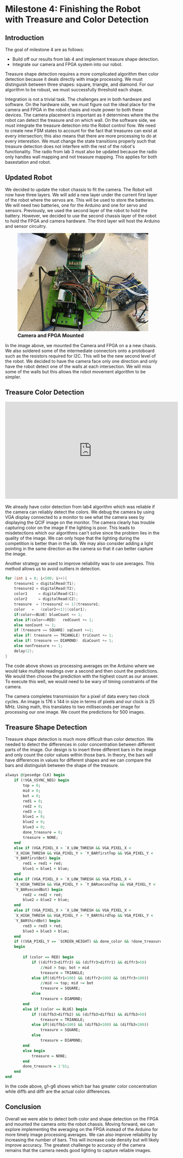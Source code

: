 # Milestone 4: Finishing the Robot with Treasure and Color Detection

## Introduction
The goal of milestone 4 are as follows:
- Build off our results from lab 4 and implement treasure shape detection.
- Integrate our camera and FPGA system into our robot. 

Treasure shape detection requires a more complicated algorithm then color detection because it deals directly with image processing. We must distinguish between three shapes: square, triangle, and diamond. For our algorithm to be robust, we must successfully threshold each shape.

Integration is not a trivial task. The challenges are in both hardware and software. On the hardware side, we must figure out the ideal place for the camera and FPGA in the robot chasis and route power to both these devices. The camera placement is important as it determines where the the robot can detect the treasure and on which wall. On the software side, we must integrate the treasure detection into the Robot control flow. We need to create new FSM states to account for the fact that treasures can exist at every intersection; this also means that there are more processing to do at every interestion. We must change the state transitions properly such that treasure detection does not interfere with the rest of the robot's functionality. The radio from lab 3 must also be updated because the radio only handles wall mapping and not treasure mapping. This applies for both basestation and robot.

## Updated Robot
We decided to update the robot chassis to fit the camera. The Robot will now have three layers. We will add a new layer under the current first layer of the robot where the servos are. This will be used to store the batteries. We will need two batteries, one for the Arduino and one for servo and sensors. Previously, we used the second layer of the robot to hold the battery. However, we decided to use the second chassis layer of the robot to hold the FPGA and camera hardware. The third layer will host the Arduino and sensor circuitry.

<figure>
    <img src="https://raw.githubusercontent.com/PBC48/ECE-3400-Fall-2018/master/docs/images/milestone4/IMG_1187.jpg" width="500"/>
    <font size="3">
    <figcaption> <b>Camera and FPGA Mounted</b>
    </figcaption>
    </font>
</figure>

In the image above, we mounted the Camera and FPGA on a a new chasis. We also soldered some of the intermediate connectors onto a protoboard such as the resistors required for I2C. This will be the new second level of the robot. We decided to have the camera face only one direction and only have the robot detect one of the walls at each intersection. We will miss some of the walls but this allows the robot movement algorithm to be simpler.

## Treasure Color Detection

<iframe width="560" height="315" src="https://www.youtube.com/embed/nbeuPRgot2Y?controls=0" frameborder="0" allow="accelerometer; autoplay; encrypted-media; gyroscope; picture-in-picture" allowfullscreen></iframe>

We already have color detection from lab4 algorithm which was reliable if the camera can reliably detect the colors. We debug the camera by using VGA display connected to a monitor to see what the camera sees by displaying the QCIF image on the monitor. The camera clearly has trouble capturing color on the image if the lighting is poor. This leads to misdetections which our algorithms can't solve since the problem lies in the quality of the image. We can only hope that the lighting during the competition is better than in the lab. We may also consider adding a light pointing in the same direction as the camera so that it can better capture the image.

Another strategy we used to improve reliability was to use averages. This method allows us to avoid outliers in detection. 

```cpp
for (int i = 0; i<500; i++){
    treasure1 = digitalRead(T1);
    treasure2 = digitalRead(T2);
    color1     = digitalRead(C1);
    color2     = digitalRead(C2);
    treasure  = (treasure2 << 1)|treasure1;
    color   =   (color2<<1)|(color1);
    if(color==BLUE) blueCount += 1;
    else if(color==RED)   redCount += 1;
    else nonCount += 1;
    if (treasure == SQUARE) sqCount +=1;
    else if( treasure == TRIANGLE) triCount += 1;
    else if( treasure == DIAMOND)  diaCount += 1;
    else nonTreasure += 1;
    delay(2);
}
```

The code above shows us processing averages on the Arduino where we would take multiple readings over a second and then count the predictions. We would then choose the prediction with the highest count as our answer. To execute this well, we would need to be wary of timing constraints of the camera. 

The camera completes transmission for a pixel of data every two clock cycles. An image is 176 x 144 in size in terms of pixels and our clock is 25 MHz. Using math, this translates to two milliseconds per image for processing our one image. We count the predictions for 500 images.

## Treasure Shape Detection

Treasure shape detection is much more difficult than color detection. We needed to detect the differences in color concentration between different parts of the image. Our design is to insert three different bars in the image and only count the color values within those bars. In theory, the bars will have differences in values for different shapes and we can compare the bars and distinguish between the shape of the treasure. 

```vhdl
always @(posedge CLK) begin
	if (!VGA_VSYNC_NEG) begin
		top = 0;
		mid = 0;
		bot = 0;
		red1 = 0;
		red2 = 0;
		red3 = 0;
		blue1 = 0;
		blue2 = 0;
		blue3 = 0;
		done_treasure = 0;
		treasure = NONE;
	end
	else if (VGA_PIXEL_X > `X_LOW_THRESH && VGA_PIXEL_X < 
    `X_HIGH_THRESH && VGA_PIXEL_Y > `Y_BARfirstTop && VGA_PIXEL_Y < 
    `Y_BARfirstBot) begin
		red1 = red1 + red;
		blue1 = blue1 + blue;
	end
	else if (VGA_PIXEL_X > `X_LOW_THRESH && VGA_PIXEL_X < 
    `X_HIGH_THRESH && VGA_PIXEL_Y > `Y_BARsecondTop && VGA_PIXEL_Y < 
    `Y_BARsecondBot) begin
		red2 = red2 + red;
		blue2 = blue2 + blue;
	end
	else if (VGA_PIXEL_X > `X_LOW_THRESH && VGA_PIXEL_X < 
    `X_HIGH_THRESH && VGA_PIXEL_Y > `Y_BARthirdTop && VGA_PIXEL_Y <
    `Y_BARthirdBot) begin
		red3 = red3 + red;
		blue3 = blue3 + blue;
	end
	if ((VGA_PIXEL_Y == `SCREEN_HEIGHT) && done_color && !done_treasure) 
    begin
	
		if (color == RED) begin
			if ((diffr3>diffr2) && (diffr3>diffr1) && diffr3>50)
				//mid > top; bot > mid
				treasure = TRIANGLE;
			else if((diffr1<100) && (diffr2<100) && (diffr3<100))
				//mid ~= top; mid ~= bot
				treasure = SQUARE;
			else
				treasure = DIAMOND;
		end
		else if (color == BLUE) begin
			if ((diffb3>diffb2) && (diffb3>diffb1) && diffb3>50)
				treasure = TRIANGLE;
			else if((diffb1<100) && (diffb2<100) && (diffb3<100))
				treasure = SQUARE;
			else
				treasure = DIAMOND;
		end
		else begin
			treasure = NONE;
		end
		done_treasure = 1'b1;
	end
end
```

In the code above, g1-g6 shows which bar has greater color concentration while diffb and diffr are the actual color differences.

## Conclusion

Overall we were able to detect both color and shape detection on the FPGA and mounted the camera onto the robot chassis. Moving forward, we can explore implementing the averaging on the FPGA instead of the Arduino for more timely image processing averages. We can also improve reliability by increasing the number of bars. This will increase code density but will likely improve accuracy. The greatest challenge to accuracy of the camera remains that the camera needs good lighting to capture reliable images.   

